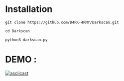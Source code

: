 
  
# Installation
`git clone https://github.com/D4RK-4RMY/Darkscan.git`

`cd Darkscan`

`python3 darkscan.py`
  

# DEMO : 
[![asciicast](https://asciinema.org/a/MX4vQP4794uBU0qMeLferTvB8.svg)](https://asciinema.org/a/MX4vQP4794uBU0qMeLferTvB8)
  
  

  
  


